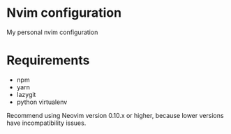 # Nvim configuration
My personal nvim configuration

# Requirements
- npm
- yarn
- lazygit
- python virtualenv

Recommend using Neovim version 0.10.x or higher, because lower versions have incompatibility issues.
